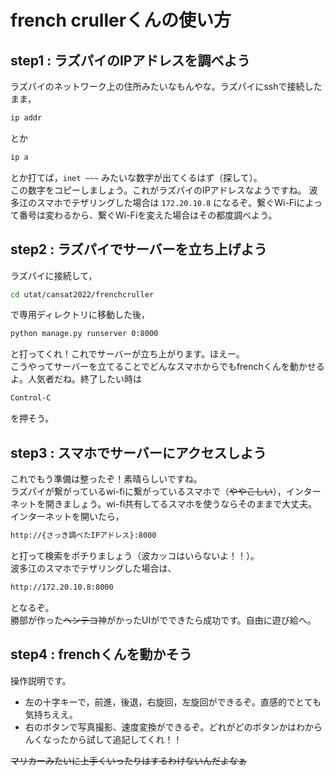 # french crullerくんの使い方

## step1 : ラズパイのIPアドレスを調べよう

ラズパイのネットワーク上の住所みたいなもんやな。ラズパイにsshで接続したまま，
```bash
ip addr
```
とか
```bash
ip a
```
とか打てば，`inet ~~~` みたいな数字が出てくるはず（探して）。  
この数字をコピーしましょう。これがラズパイのIPアドレスなようですね。
波多江のスマホでテザリングした場合は `172.20.10.8` になるぞ。繋ぐWi-Fiによって番号は変わるから、繋ぐWi-Fiを変えた場合はその都度調べよう。

## step2 : ラズパイでサーバーを立ち上げよう
 
ラズパイに接続して，
```bash
cd utat/cansat2022/frenchcruller
```
で専用ディレクトリに移動した後，
```bash
python manage.py runserver 0:8000
```
と打ってくれ！これでサーバーが立ち上がります。ほえー。  
こうやってサーバーを立てることでどんなスマホからでもfrenchくんを動かせるよ。人気者だね。終了したい時は
```bash
Control-C
```
を押そう。

## step3 : スマホでサーバーにアクセスしよう

これでもう準備は整ったぞ！素晴らしいですね。  
ラズパイが繋がっているwi-fiに繋がっているスマホで（~~ややこしい~~），インターネットを開きましょう。wi-fi共有してるスマホを使うならそのままで大丈夫。
インターネットを開いたら，
```bash
http://{さっき調べたIPアドレス}:8000
```
と打って検索をポチりましょう（波カッコはいらないよ！！）。  
波多江のスマホでテザリングした場合は、
```bash
http://172.20.10.8:8000
```
となるぞ。  
勝部が作った~~ヘンテコ~~神がかったUIがでできたら成功です。自由に遊び給へ。

## step4 : frenchくんを動かそう

操作説明です。  
* 左の十字キーで，前進，後退，右旋回，左旋回ができるぞ。直感的でとても気持ちええ。  
* 右のボタンで写真撮影、速度変換ができるぞ。どれがどのボタンかはわからんくなったから試して追記してくれ！！

~~マリカーみたいに上手くいったりはするわけないんだよなぁ~~

